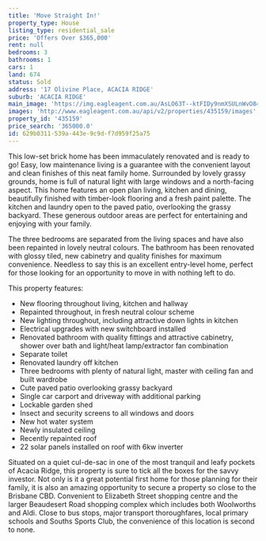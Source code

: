 ```yaml
---
title: 'Move Straight In!'
property_type: House
listing_type: residential_sale
price: 'Offers Over $365,000'
rent: null
bedrooms: 3
bathrooms: 1
cars: 1
land: 674
status: Sold
address: '17 Olivine Place, ACACIA RIDGE'
suburb: 'ACACIA RIDGE'
main_image: 'https://img.eagleagent.com.au/AsLO63T--ktFIDy9nmXSULnWvO8=/1280x854/smart/https://s3-us-west-2.amazonaws.com/eagleagent-orig/images/6821142/125000402-image-M.jpg'
images: 'http://www.eagleagent.com.au/api/v2/properties/435159/images'
property_id: '435159'
price_search: '365000.0'
id: 629b0311-539a-443e-9c9d-f7d959f25a75
---
```

This low-set brick home has been immaculately renovated and is ready to go! Easy, low maintenance living is a guarantee with the convenient layout and clean finishes of this neat family home. Surrounded by lovely grassy grounds, home is full of natural light with large windows and a north-facing aspect. This home features an open plan living, kitchen and dining, beautifully finished with timber-look flooring and a fresh paint palette. The kitchen and laundry open to the paved patio, overlooking the grassy backyard. These generous outdoor areas are perfect for entertaining and enjoying with your family.

The three bedrooms are separated from the living spaces and have also been repainted in lovely neutral colours. The bathroom has been renovated with glossy tiled, new cabinetry and quality finishes for maximum convenience. Needless to say this is an excellent entry-level home, perfect for those looking for an opportunity to move in with nothing left to do.

This property features:

*  New flooring throughout living, kitchen and hallway
*  Repainted throughout, in fresh neutral colour scheme
*  New lighting throughout, including attractive down lights in kitchen
*  Electrical upgrades with new switchboard installed
*  Renovated bathroom with quality fittings and attractive cabinetry, shower over bath and light/heat lamp/extractor fan combination
*  Separate toilet
*  Renovated laundry off kitchen
*  Three bedrooms with plenty of natural light, master with ceiling fan and built wardrobe
*  Cute paved patio overlooking grassy backyard
*  Single car carport and driveway with additional parking
*  Lockable garden shed
*  Insect and security screens to all windows and doors
*  New hot water system
*  Newly insulated ceiling
*  Recently repainted roof
*  22 solar panels installed on roof with 6kw inverter

Situated on a quiet cul-de-sac in one of the most tranquil and leafy pockets of Acacia Ridge, this property is sure to tick all the boxes for the savvy investor. Not only is it a great potential first home for those planning for their family, it is also an amazing opportunity to secure a property so close to the Brisbane CBD. Convenient to Elizabeth Street shopping centre and the larger Beaudesert Road shopping complex which includes both Woolworths and Aldi. Close to bus stops, major transport thoroughfares, local primary schools and Souths Sports Club, the convenience of this location is second to none.